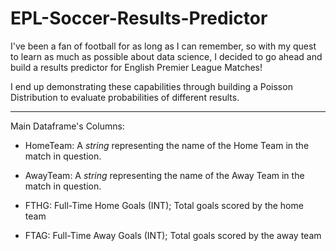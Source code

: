 # EPL-Soccer-Results-Predictor

I've been a fan of football for as long as I can remember, so with my quest to learn as much as possible about data science, I decided to go ahead and build a results predictor for English Premier League Matches!

I end up demonstrating these capabilities through building a Poisson Distribution to evaluate probabilities of different results.

________________________________________

Main Dataframe's Columns:

- HomeTeam: A *string* representing the name of the Home Team in the match in question.

- AwayTeam: A *string* representing the name of the Away Team in the match in question.

- FTHG: Full-Time Home Goals (INT); Total goals scored by the home team 

- FTAG: Full-Time Away Goals (INT); Total goals scored by the away team
